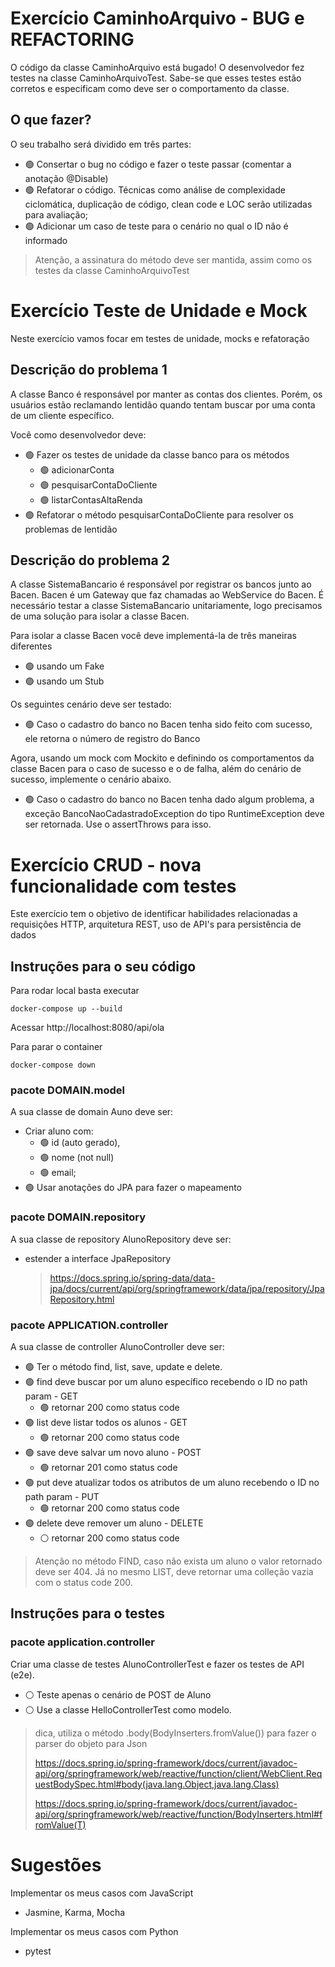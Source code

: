 # Exercício CaminhoArquivo - BUG e REFACTORING

O código da classe CaminhoArquivo está bugado! O desenvolvedor fez testes na classe CaminhoArquivoTest.
Sabe-se que esses testes estão corretos e especificam como deve ser o comportamento da classe.

## O que fazer?

O seu trabalho será dividido em três partes:

- 🟢 Consertar o bug no código e fazer o teste passar (comentar a anotação @Disable)
- 🟢 Refatorar o código. Técnicas como análise de complexidade ciclomática, duplicação de código,
  clean code e LOC serão utilizadas para avaliação;
- 🟢 Adicionar um caso de teste para o cenário no qual o ID não é informado

> Atenção, a assinatura do método deve ser mantida, assim como os testes da classe CaminhoArquivoTest

# Exercício Teste de Unidade e Mock

Neste exercício vamos focar em testes de unidade, mocks e refatoração

## Descrição do problema 1

A classe Banco é responsável por manter as contas dos clientes. Porém, os usuários estão reclamando lentidão quando tentam buscar por uma conta de um cliente específico.

Você como desenvolvedor deve:

- 🟢 Fazer os testes de unidade da classe banco para os métodos
  - 🟢 adicionarConta
  - 🟢 pesquisarContaDoCliente
  - 🟢 listarContasAltaRenda
- 🟢 Refatorar o método pesquisarContaDoCliente para resolver os problemas de lentidão

## Descrição do problema 2

A classe SistemaBancario é responsável por registrar os bancos junto ao Bacen. Bacen é um Gateway que faz chamadas ao WebService do Bacen.
É necessário testar a classe SistemaBancario unitariamente, logo precisamos de uma solução para isolar a classe Bacen.

Para isolar a classe Bacen você deve implementá-la de três maneiras diferentes

- 🟢 usando um Fake
- 🟢 usando um Stub

Os seguintes cenário deve ser testado:

- 🟢 Caso o cadastro do banco no Bacen tenha sido feito com sucesso, ele retorna o número de registro do Banco

Agora, usando um mock com Mockito e definindo os comportamentos da classe Bacen para o caso de sucesso e o de falha, além do cenário de sucesso, implemente o cenário abaixo.

- 🟢 Caso o cadastro do banco no Bacen tenha dado algum problema, a exceção BancoNaoCadastradoException do tipo RuntimeException deve ser retornada. Use o assertThrows para isso.

# Exercício CRUD - nova funcionalidade com testes

Este exercício tem o objetivo de identificar habilidades relacionadas a requisições HTTP, arquitetura REST, uso de API's para persistência de dados

## Instruções para o seu código

Para rodar local basta executar

```
docker-compose up --build
```

Acessar http://localhost:8080/api/ola

Para parar o container

```
docker-compose down
```

### pacote DOMAIN.model

A sua classe de domain Auno deve ser:

- Criar aluno com:
  - 🟢 id (auto gerado),
  - 🟢 nome (not null)
  - 🟢 email;
- 🟢 Usar anotações do JPA para fazer o mapeamento

### pacote DOMAIN.repository

A sua classe de repository AlunoRepository deve ser:

- estender a interface JpaRepository
  > https://docs.spring.io/spring-data/data-jpa/docs/current/api/org/springframework/data/jpa/repository/JpaRepository.html

### pacote APPLICATION.controller

A sua classe de controller AlunoController deve ser:

- 🟢 Ter o método find, list, save, update e delete.
- 🟢 find deve buscar por um aluno específico recebendo o ID no path param - GET
  - 🟢 retornar 200 como status code
- 🟢 list deve listar todos os alunos - GET
  - 🟢 retornar 200 como status code
- 🟢 save deve salvar um novo aluno - POST
  - 🟢 retornar 201 como status code
- 🟢 put deve atualizar todos os atributos de um aluno recebendo o ID no path param - PUT
  - 🟢 retornar 200 como status code
- 🟢 delete deve remover um aluno - DELETE
  - ⚪️ retornar 200 como status code

> Atenção no método FIND, caso não exista um aluno o valor retornado deve ser 404. Já no mesmo LIST, deve retornar uma colleção vazia com o status code 200.

## Instruções para o testes

### pacote application.controller

Criar uma classe de testes AlunoControllerTest e fazer os testes de API (e2e).

- ⚪️ Teste apenas o cenário de POST de Aluno
- ⚪️ Use a classe HelloControllerTest como modelo.

> dica, utiliza o método .body(BodyInserters.fromValue()) para fazer o parser do objeto para Json
>
> https://docs.spring.io/spring-framework/docs/current/javadoc-api/org/springframework/web/reactive/function/client/WebClient.RequestBodySpec.html#body(java.lang.Object,java.lang.Class)
>
> https://docs.spring.io/spring-framework/docs/current/javadoc-api/org/springframework/web/reactive/function/BodyInserters.html#fromValue(T)

# Sugestões

Implementar os meus casos com JavaScript

- Jasmine, Karma, Mocha

Implementar os meus casos com Python

- pytest
